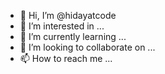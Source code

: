 - 👋 Hi, I’m @hidayatcode
- 👀 I’m interested in ...
- 🌱 I’m currently learning ...
- 💞️ I’m looking to collaborate on ...
- 📫 How to reach me ...

<!---
hidayatcode/hidayatcode is a ✨ special ✨ repository because its `README.md` (this file) appears on your GitHub profile.
You can click the Preview link to take a look at your changes.
--->
